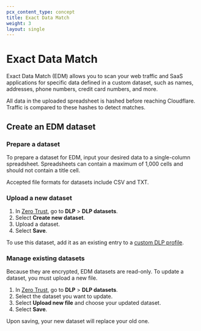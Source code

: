 ```yaml
---
pcx_content_type: concept
title: Exact Data Match
weight: 3
layout: single
---
```


# Exact Data Match

Exact Data Match (EDM) allows you to scan your web traffic and SaaS applications for specific data defined in a custom dataset, such as names, addresses, phone numbers, credit card numbers, and more.

All data in the uploaded spreadsheet is hashed before reaching Cloudflare. Traffic is compared to these hashes to detect matches.

## Create an EDM dataset

### Prepare a dataset

To prepare a dataset for EDM, input your desired data to a single-column spreadsheet. Spreadsheets can contain a maximum of 1,000 cells and should not contain a title cell.

Accepted file formats for datasets include CSV and TXT.

### Upload a new dataset

1. In [Zero Trust](https://one.dash.cloudflare.com/), go to **DLP** > **DLP datasets**.
2. Select **Create new dataset**.
3. Upload a dataset.
4. Select **Save**.

To use this dataset, add it as an existing entry to a [custom DLP profile](/cloudflare-one/policies/data-loss-prevention/dlp-profiles/#build-a-custom-profile).

### Manage existing datasets

Because they are encrypted, EDM datasets are read-only. To update a dataset, you must upload a new file.

1. In [Zero Trust](https://one.dash.cloudflare.com/), go to **DLP** > **DLP datasets**.
2. Select the dataset you want to update.
3. Select **Upload new file** and choose your updated dataset.
4. Select **Save**.

Upon saving, your new dataset will replace your old one.
